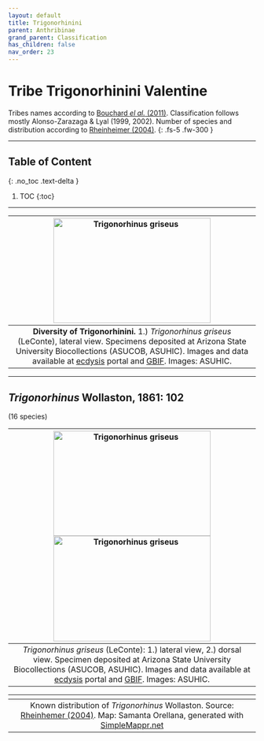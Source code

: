 ```yaml
---
layout: default
title: Trigonorhinini
parent: Anthribinae
grand_parent: Classification
has_children: false
nav_order: 23
---
```



# Tribe Trigonorhinini Valentine

Tribes names according to [Bouchard _el al._ (2011)](https://zookeys.pensoft.net/articles.php?id=4001). Classification follows mostly Alonso-Zarazaga & Lyal (1999, 2002). Number of species and distribution according to [Rheinheimer (2004)](https://www.zobodat.at/pdf/Mitt-Ent-Ver-Stuttgart_39_2004_0001-0244.pdf).
{: .fs-5 .fw-300 }

---

## Table of Content
{: .no_toc .text-delta }

1. TOC
{:toc}

---

| [<img src="https://serv.biokic.asu.edu/imglib/storage/portals/scan/ASU/201302/ASUHIC0000515_Habitus_lat.jpg" alt="Trigonorhinus griseus" width="320" height="213.4">](https://serv.biokic.asu.edu/ecdysis/collections/individual/index.php?occid=386837) 
|:--:| 
|**Diversity of Trigonorhinini.** 1.) *Trigonorhinus griseus* (LeConte), lateral view. Specimens deposited at Arizona State University Biocollections (ASUCOB, ASUHIC). Images and data available at [ecdysis](https://serv.biokic.asu.edu/ecdysis/index.php) portal and [GBIF](gbif.org). Images: ASUHIC. |

---

## _Trigonorhinus_ Wollaston, 1861: 102
(16 species)

| [<img src="https://serv.biokic.asu.edu/imglib/storage/portals/scan/ASU/201302/ASUHIC0000515_Habitus_lat.jpg" alt="Trigonorhinus griseus" width="320" height="213.4">](https://serv.biokic.asu.edu/ecdysis/collections/individual/index.php?occid=386837) [<img src="https://serv.biokic.asu.edu/imglib/storage/portals/scan/ASU/201302/ASUHIC0000515_Habitus_dor.jpg" alt="Trigonorhinus griseus" width="320" height="213.4">](https://serv.biokic.asu.edu/ecdysis/collections/individual/index.php?occid=386837)    
|:--:| 
|_Trigonorhinus griseus_ (LeConte): 1.) lateral view, 2.) dorsal view. Specimen deposited at Arizona State University Biocollections (ASUCOB, ASUHIC). Images and data available at [ecdysis](https://serv.biokic.asu.edu/ecdysis/index.php) portal and [GBIF](gbif.org). Images: ASUHIC.|

|<img src="https://www.simplemappr.net/map/19126" alt="" />| 
|:--:| 
|Known distribution of _Trigonorhinus_ Wollaston. Source: [Rheinhemer (2004)](https://www.zobodat.at/pdf/Mitt-Ent-Ver-Stuttgart_39_2004_0001-0244.pdf). Map: Samanta Orellana, generated with [SimpleMappr.net](https://www.simplemappr.net/) |

